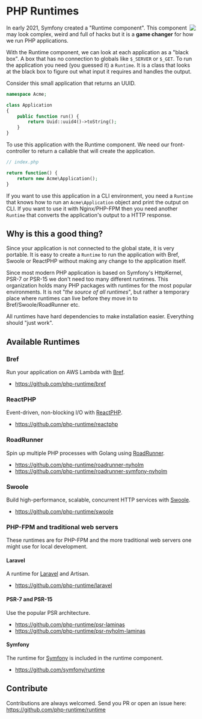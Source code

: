 # PHP Runtimes

<img align="right" src="https://raw.githubusercontent.com/nyholm/runtime/main/.github/logo.png">

In early 2021, Symfony created a "Runtime component". This component may look
complex, weird and full of hacks but it is a **game changer** for how we run PHP
applications.

With the Runtime component, we can look at each application as a "black box". A box
that has no connection to globals like `$_SERVER` or `$_GET`. To run the application
you need (you guessed it) a `Runtime`. It is a class that looks at the black box
to figure out what input it requires and handles the output.

Consider this small application that returns an UUID.

```php
namespace Acme;

class Application
{
    public function run() {
        return Uuid::uuid4()->toString();
    }
}
```

To use this application with the Runtime component. We need our front-controller
to return a callable that will create the application.

```php
// index.php

return function() {
    return new Acme\Application();
}
```

If you want to use this application in a CLI environment, you need a
`Runtime` that knows how to run an `Acme\Application` object and print the output on
CLI. If you want to use it with Nginx/PHP-FPM then you need another `Runtime`
that converts the application's output to a HTTP response.

## Why is this a good thing?

Since your application is not connected to the global state, it is very portable.
It is easy to create a `Runtime` to run the application with Bref, Swoole or
ReactPHP without making any change to the application itself.

Since most modern PHP application is based on Symfony's HttpKernel, PSR-7 or PSR-15
we don't need too many different runtimes. This organization holds many PHP packages
with runtimes for the most popular environments. It is not "*the source of all
runtimes*", but rather a temporary place where runtimes can live before they move
in to Bref/Swoole/RoadRunner etc.

All runtimes have hard dependencies to make installation easier. Everything should
"just work".

## Available Runtimes

### Bref

Run your application on AWS Lambda with [Bref](https://bref.sh/).

* https://github.com/php-runtime/bref

### ReactPHP

Event-driven, non-blocking I/O with [ReactPHP](https://reactphp.org/).

* https://github.com/php-runtime/reactphp

### RoadRunner

Spin up multiple PHP processes with Golang using [RoadRunner](https://roadrunner.dev/).

* https://github.com/php-runtime/roadrunner-nyholm
* https://github.com/php-runtime/roadrunner-symfony-nyholm

### Swoole

Build high-performance, scalable, concurrent HTTP services with [Swoole](https://www.swoole.co.uk/).

* https://github.com/php-runtime/swoole

### PHP-FPM and traditional web servers

These runtimes are for PHP-FPM and the more traditional web servers one might
use for local development.

#### Laravel

A runtime for [Laravel](https://laravel.com/) and Artisan.

* https://github.com/php-runtime/laravel

#### PSR-7 and PSR-15

Use the popular PSR architecture.

* https://github.com/php-runtime/psr-laminas
* https://github.com/php-runtime/psr-nyholm-laminas

#### Symfony

The runtime for [Symfony](https://symfony.com/) is included in the runtime component.

* https://github.com/symfony/runtime


## Contribute

Contributions are always welcomed. Send you PR or open an issue here: https://github.com/php-runtime/runtime
